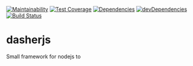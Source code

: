[![Maintainability](https://api.codeclimate.com/v1/badges/3b6860f992e60d951d54/maintainability)](https://codeclimate.com/github/sh33dafi/node_example_app/maintainability)
[![Test Coverage](https://api.codeclimate.com/v1/badges/3b6860f992e60d951d54/test_coverage)](https://codeclimate.com/github/sh33dafi/node_example_app/test_coverage)
[![Dependencies](https://david-dm.org/sh33dafi/dasherjs.svg)](https://david-dm.org/sh33dafi/dasherjs)
[![devDependencies](https://david-dm.org/sh33dafi/dasherjs/dev-status.svg)](https://david-dm.org/sh33dafi/dasherjs)
[![Build Status](https://travis-ci.org/sh33dafi/dasherjs.svg?branch=master)](https://travis-ci.org/sh33dafi/dasherjs)

# dasherjs

Small framework for nodejs to 
